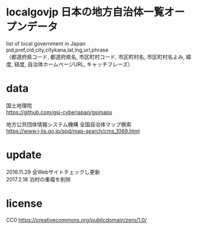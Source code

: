 # localgovjp 日本の地方自治体一覧オープンデータ
list of local government in Japan  
pid,pref,cid,city,citykana,lat,lng,url,phrase  
（都道府県コード, 都道府県名, 市区町村コード, 市区町村名, 市区町村名よみ, 緯度, 経度, 自治体ホームページURL, キャッチフレーズ）  

# data
国土地理院  
https://github.com/gsi-cyberjapan/gsimaps  

地方公共団体情報システム機構 全国自治体マップ検索  
https://www.j-lis.go.jp/spd/map-search/cms_1069.html  

# update
2016.11.29 全Webサイトチェックし更新  
2017.2.18 泊村の重複を削除  

# license
CC0 https://creativecommons.org/publicdomain/zero/1.0/  
